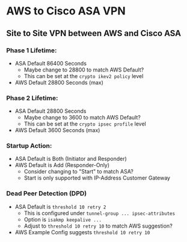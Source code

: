 # AWS to Cisco ASA VPN

## Site to Site VPN between AWS and Cisco ASA

### Phase 1 Lifetime:
* ASA Default 86400 Seconds
  * Maybe change to 28800 to match AWS Default?
  * This can be set at the `crypto ikev2 policy` level
* AWS Default 28800 Seconds (max)

### Phase 2 Lifetime:
* ASA Default 28800 Seconds
  * Maybe change to 3600 to match AWS Default?
  * This can be set at the `crypto ipsec profile` level
* AWS Default 3600 Seconds (max)

### Startup Action:
* ASA Default is Both (Initiator and Responder)
* AWS Default is Add (Responder-Only)
  * Consider changing to "Start" to match ASA?
  * Start is only supported with IP-Address Customer Gateway

### Dead Peer Detection (DPD)

* ASA Default is `threshold 10 retry 2`
  * This is configured under `tunnel-group ... ipsec-attributes`
  * Option is `isakmp keepalive ...`
  * Adjust to `threshold 10 retry 10` to match AWS suggestion?
* AWS Example Config suggests `threshold 10 retry 10`

